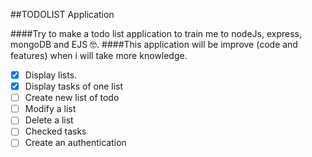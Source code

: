 ##TODOLIST Application

####Try to make a todo list application to train me to nodeJs, express, mongoDB and EJS 🤓.
####This application will be improve (code and features) when i will take more knowledge.

*[x] Display lists.
*[x] Display tasks of one list
*[ ] Create new list of todo
*[ ] Modify a list
*[ ] Delete a list
*[ ] Checked tasks
*[ ] Create an authentication
